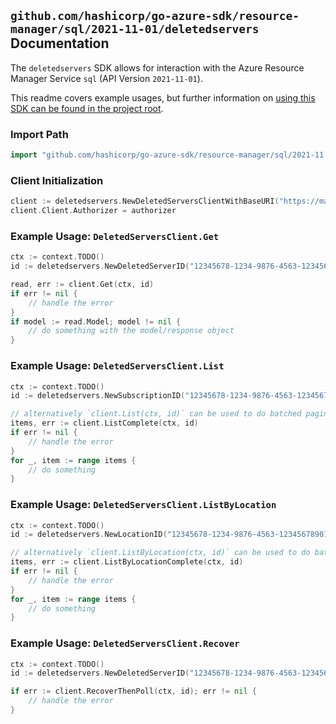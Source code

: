 
## `github.com/hashicorp/go-azure-sdk/resource-manager/sql/2021-11-01/deletedservers` Documentation

The `deletedservers` SDK allows for interaction with the Azure Resource Manager Service `sql` (API Version `2021-11-01`).

This readme covers example usages, but further information on [using this SDK can be found in the project root](https://github.com/hashicorp/go-azure-sdk/tree/main/docs).

### Import Path

```go
import "github.com/hashicorp/go-azure-sdk/resource-manager/sql/2021-11-01/deletedservers"
```


### Client Initialization

```go
client := deletedservers.NewDeletedServersClientWithBaseURI("https://management.azure.com")
client.Client.Authorizer = authorizer
```


### Example Usage: `DeletedServersClient.Get`

```go
ctx := context.TODO()
id := deletedservers.NewDeletedServerID("12345678-1234-9876-4563-123456789012", "locationValue", "deletedServerValue")

read, err := client.Get(ctx, id)
if err != nil {
	// handle the error
}
if model := read.Model; model != nil {
	// do something with the model/response object
}
```


### Example Usage: `DeletedServersClient.List`

```go
ctx := context.TODO()
id := deletedservers.NewSubscriptionID("12345678-1234-9876-4563-123456789012")

// alternatively `client.List(ctx, id)` can be used to do batched pagination
items, err := client.ListComplete(ctx, id)
if err != nil {
	// handle the error
}
for _, item := range items {
	// do something
}
```


### Example Usage: `DeletedServersClient.ListByLocation`

```go
ctx := context.TODO()
id := deletedservers.NewLocationID("12345678-1234-9876-4563-123456789012", "locationValue")

// alternatively `client.ListByLocation(ctx, id)` can be used to do batched pagination
items, err := client.ListByLocationComplete(ctx, id)
if err != nil {
	// handle the error
}
for _, item := range items {
	// do something
}
```


### Example Usage: `DeletedServersClient.Recover`

```go
ctx := context.TODO()
id := deletedservers.NewDeletedServerID("12345678-1234-9876-4563-123456789012", "locationValue", "deletedServerValue")

if err := client.RecoverThenPoll(ctx, id); err != nil {
	// handle the error
}
```
